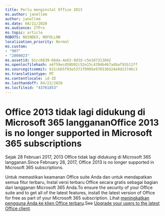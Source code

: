 ```yaml
---
title: Perlu menginstal Office 2013
ms.author: janellem
author: janellem
ms.date: 04/21/2020
ms.audience: ITPro
ms.topic: article
ROBOTS: NOINDEX, NOFOLLOW
localization_priority: Normal
ms.custom:
- "907"
- "2000023"
ms.assetid: b1cc6839-6bda-4e63-9d3d-c5e3d7313042
ms.openlocfilehash: a4f59ecd50b92c52e15c4394b467adbaf92b11ff
ms.sourcegitcommit: 631cbb5f03e5371f0995e976536d24e9d13746c3
ms.translationtype: MT
ms.contentlocale: id-ID
ms.lasthandoff: 04/22/2020
ms.locfileid: "43761853"
---
```

# <a name="office-2013-is-no-longer-supported-in-microsoft-365-subscriptions"></a><span data-ttu-id="c913c-102">Office 2013 tidak lagi didukung di Microsoft 365 langganan</span><span class="sxs-lookup"><span data-stu-id="c913c-102">Office 2013 is no longer supported in Microsoft 365 subscriptions</span></span>

<span data-ttu-id="c913c-103">Sejak 28 Februari 2017, 2013 Office tidak lagi didukung di Microsoft 365 langganan.</span><span class="sxs-lookup"><span data-stu-id="c913c-103">Since February 28, 2017, Office 2013 is no longer supported in Microsoft 365 subscriptions.</span></span>
  
<span data-ttu-id="c913c-104">Untuk memastikan keamanan Office suite Anda dan untuk mendapatkan semua fitur terbaru, Instal versi terbaru Office secara gratis sebagai bagian dari langganan Microsoft 365 Anda.</span><span class="sxs-lookup"><span data-stu-id="c913c-104">To ensure the security of your Office suite and to get all of the latest features, install the latest version of Office for free as part of your Microsoft 365 subscription.</span></span> <span data-ttu-id="c913c-105">Lihat [meningkatkan pengguna Anda ke klien Office terbaru](https://docs.microsoft.com/office365/admin/setup/upgrade-users-to-latest-office-client).</span><span class="sxs-lookup"><span data-stu-id="c913c-105">See [Upgrade your users to the latest Office client](https://docs.microsoft.com/office365/admin/setup/upgrade-users-to-latest-office-client).</span></span>
  